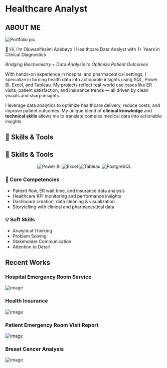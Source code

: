 # Healthcare Analyst

## ABOUT ME
![Portfolio pic](https://github.com/user-attachments/assets/735ad387-ab7e-439e-a473-874e57a0146c)


👋 Hi, I’m Oluwanifesimi Adebayo | Healthcare Data Analyst with 1+ Years in Clinical Diagnostics

*Bridging Biochemistry + Data Analysis to Optimize Patient Outcomes*

With hands-on experience in hospital and pharmaceutical settings, I specialize in turning health data into actionable insights using SQL, Power BI, Excel, and Tableau. My projects reflect real-world use cases like ER visits, patient satisfaction, and insurance trends — all driven by clean visuals and sharp insights. 

I leverage data analytics to optimize healthcare delivery, reduce costs, and improve patient outcomes. My unique blend of **clinical knowledge** and **technical skills** allows me to translate complex medical data into actionable insights


## 🚀 Skills & Tools

## 🚀 Skills & Tools

<p align="center">
  <img src="https://img.shields.io/badge/Power%20BI-F2C811?style=for-the-badge&logo=powerbi&logoColor=black" alt="Power BI"/>
  <img src="https://img.shields.io/badge/Excel-217346?style=for-the-badge&logo=microsoft-excel&logoColor=white" alt="Excel"/>
  <img src="https://img.shields.io/badge/Tableau-E97627?style=for-the-badge&logo=tableau&logoColor=white" alt="Tableau"/>
  <img src="https://img.shields.io/badge/PostgreSQL-336791?style=for-the-badge&logo=postgresql&logoColor=white" alt="PostgreSQL"/>
</p>

  
### 🧠 Core Competencies  
- Patient flow, ER wait time, and insurance data analysis  
- Healthcare KPI monitoring and performance insights  
- Dashboard creation, data cleaning & visualization  
- Storytelling with clinical and pharmaceutical data

### 💡 Soft Skills  
- Analytical Thinking  
- Problem Solving  
- Stakeholder Communication  
- Attention to Detail


## Recent Works

### Hospital Emergency Room Service 

![image](https://github.com/user-attachments/assets/e10f0788-4462-4b39-b499-22e855da397b)


### Health Insurance 

![image](https://github.com/user-attachments/assets/a9f51bef-bb68-42c5-aff2-94d46bd9163e)


### Patient Emergency Room Visit Report 

![image](https://github.com/user-attachments/assets/27929279-4366-4f0b-ac98-e545b31ccfd7)


### Breast Cancer Analysis

![image](https://github.com/user-attachments/assets/e1674867-59bc-4703-9631-20228b6b1d98)
